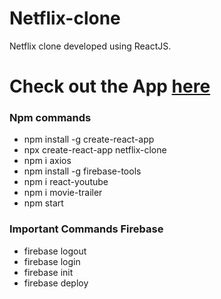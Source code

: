 # Netflix-clone
Netflix clone developed using ReactJS.

# Check out the App [here](https://vish-netflix-clone.web.app/)

### Npm commands
- npm install -g create-react-app
- npx create-react-app netflix-clone
- npm i axios
- npm install -g firebase-tools
- npm i react-youtube
- npm i movie-trailer
- npm start

### Important Commands Firebase
- firebase logout
- firebase login
- firebase init
- firebase deploy
